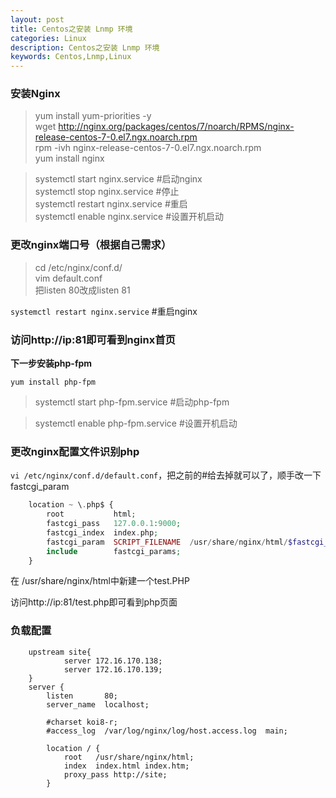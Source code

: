 ```yaml
---
layout: post
title: Centos之安装 Lnmp 环境 
categories: Linux
description: Centos之安装 Lnmp 环境 
keywords: Centos,Lnmp,Linux
---
```

### 安装Nginx

> yum install yum-priorities -y  
> wget http://nginx.org/packages/centos/7/noarch/RPMS/nginx-release-centos-7-0.el7.ngx.noarch.rpm  
> rpm -ivh nginx-release-centos-7-0.el7.ngx.noarch.rpm  
> yum install nginx  

> systemctl start nginx.service #启动nginx  
> systemctl stop nginx.service #停止  
> systemctl restart nginx.service #重启  
> systemctl enable nginx.service #设置开机启动

### 更改nginx端口号（根据自己需求）

> cd /etc/nginx/conf.d/  
> vim default.conf  
> 把listen 80改成listen 81  

 `systemctl restart nginx.service` #重启nginx  

### 访问http://ip:81即可看到nginx首页

**下一步安装php-fpm**

`yum install php-fpm`  

> systemctl start php-fpm.service #启动php-fpm  

> systemctl enable php-fpm.service #设置开机启动  


### 更改nginx配置文件识别php

 `vi /etc/nginx/conf.d/default.conf`，把之前的#给去掉就可以了，顺手改一下fastcgi_param

```php
    location ~ \.php$ {  
        root           html;  
        fastcgi_pass   127.0.0.1:9000;  
        fastcgi_index  index.php;  
        fastcgi_param  SCRIPT_FILENAME  /usr/share/nginx/html/$fastcgi_script_name;  
        include        fastcgi_params;  
    }  
```
在 /usr/share/nginx/html中新建一个test.PHP  <?php echo 123;?>

访问http://ip:81/test.php即可看到php页面

### 负载配置

```
    upstream site{  
            server 172.16.170.138;  
            server 172.16.170.139;  
    }  
    server {  
        listen       80;  
        server_name  localhost;  
      
        #charset koi8-r;  
        #access_log  /var/log/nginx/log/host.access.log  main;  
      
        location / {  
            root   /usr/share/nginx/html;  
            index  index.html index.htm;  
            proxy_pass http://site;  
        }  

```





